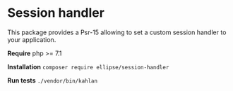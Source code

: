 # Session handler

This package provides a Psr-15 allowing to set a custom session handler to your
application.

**Require** php >= 7.1

**Installation** `composer require ellipse/session-handler`

**Run tests** `./vendor/bin/kahlan`
